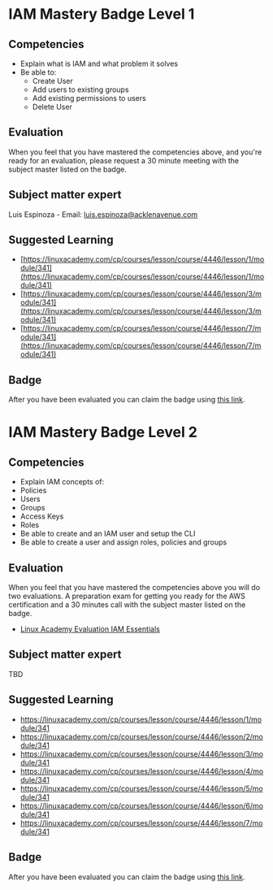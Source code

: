 # IAM Mastery Badge Level 1

## Competencies

 - Explain what is IAM and what problem it solves
 - Be able to:
	 - Create User
	 - Add users to existing groups
	 - Add existing permissions to users
	 - Delete User

## Evaluation

When you feel that you have mastered the competencies above, and you're ready for an evaluation, please request a 30 minute meeting with the subject master listed on the badge.

## Subject matter expert
Luis Espinoza - Email: luis.espinoza@acklenavenue.com

## Suggested Learning

- [https://linuxacademy.com/cp/courses/lesson/course/4446/lesson/1/module/341](https://linuxacademy.com/cp/courses/lesson/course/4446/lesson/1/module/341)
- [https://linuxacademy.com/cp/courses/lesson/course/4446/lesson/3/module/341](https://linuxacademy.com/cp/courses/lesson/course/4446/lesson/3/module/341)
- [https://linuxacademy.com/cp/courses/lesson/course/4446/lesson/7/module/341](https://linuxacademy.com/cp/courses/lesson/course/4446/lesson/7/module/341)

## Badge
After you have been evaluated you can claim the badge using [this link](https://badgr.com/issuers/5d99f5d946e0fb002174dd54/badges/5e16476646e0fb00221bf671/overview).


# IAM Mastery Badge Level 2

## Competencies
- Explain IAM concepts of:
 - Policies
 - Users
 - Groups
 - Access Keys
 - Roles
- Be able to create and an IAM user and setup the CLI
- Be able to create a user and assign roles, policies and groups

## Evaluation

When you feel that you have mastered the competencies above you will do two evaluations. A preparation exam for getting you ready for the AWS certification and a 30 minutes call with the subject master listed on the badge.

- [Linux Academy Evaluation IAM Essentials](https://app.linuxacademy.com/challenges/907e7b6a-86aa-4a7c-b62b-eca68551f337)   

## Subject matter expert
   TBD

## Suggested Learning   
- https://linuxacademy.com/cp/courses/lesson/course/4446/lesson/1/module/341
- https://linuxacademy.com/cp/courses/lesson/course/4446/lesson/2/module/341
- https://linuxacademy.com/cp/courses/lesson/course/4446/lesson/3/module/341
- https://linuxacademy.com/cp/courses/lesson/course/4446/lesson/4/module/341
- https://linuxacademy.com/cp/courses/lesson/course/4446/lesson/5/module/341
- https://linuxacademy.com/cp/courses/lesson/course/4446/lesson/6/module/341
- https://linuxacademy.com/cp/courses/lesson/course/4446/lesson/7/module/341


## Badge
After you have been evaluated you can claim the badge using [this link](https://badgr.com/issuers/5d99f5d946e0fb002174dd54/badges/5e5d74850f3de271440cc5f7/overview).
